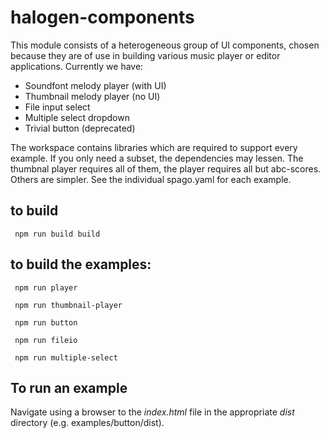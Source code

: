 halogen-components
==================

This module consists of a heterogeneous group of UI components, chosen because they are of use in building various music player or editor applications.  Currently we have:

  * Soundfont melody player (with UI)
  * Thumbnail melody player (no UI)  
  * File input select
  * Multiple select dropdown
  * Trivial button (deprecated)

The workspace contains libraries which are required to support every example.  If you only need a subset, the dependencies may lessen.  The thumbnal player requires all of them, the player requires all but abc-scores.  Others are simpler.  See the individual spago.yaml for each example.

to build
--------

     npm run build build

to build the examples:
----------------------

     npm run player 

     npm run thumbnail-player

     npm run button

     npm run fileio

     npm run multiple-select

To run an example
-----------------

Navigate using a browser to the _index.html_ file in the appropriate _dist_ directory (e.g. examples/button/dist).
